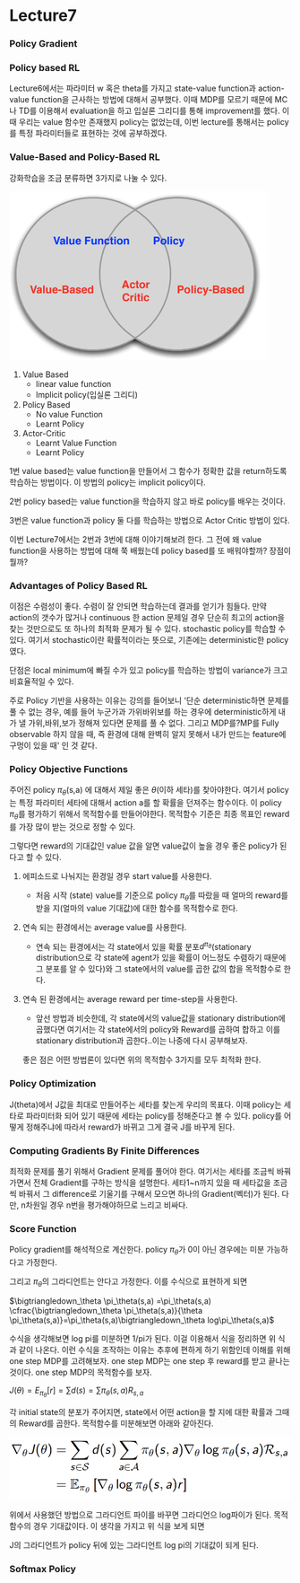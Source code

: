 # Lecture7

### Policy Gradient

### Policy based RL

Lecture6에서는 파라미터 w 혹은 theta를 가지고 state-value function과 action-value function을 근사하는 방법에 대해서 공부했다. 이때 MDP를 모르기 때문에 MC나 TD를 이용해서 evaluation을 하고 입실론 그리디를 통해 improvement를 했다. 이때 우리는 value 함수만 존재했지 policy는 없었는데, 이번 lecture를 통해서는 policy를 특정 파라미터들로 표현하는 것에 공부하겠다. 

### Value-Based and Policy-Based RL

강화학습을 조금 분류하면 3가지로 나눌 수 있다.

![Lecture7%20136df1af18334ad6bbb34e91bdbbabaf/Untitled.png](Lecture7%20136df1af18334ad6bbb34e91bdbbabaf/Untitled.png)

1. Value Based
    - linear value function
    - lmplicit policy(입실론 그리디)
2. Policy Based
    - No value Function
    - Learnt Policy
3. Actor-Critic 
    - Learnt Value Function
    - Learnt Policy

1번 value based는 value function을 만들어서 그 함수가 정확한 값을 return하도록 학습하는 방법이다. 이 방법의 policy는 implicit policy이다. 

2번 policy based는 value function을 학습하지 않고 바로 policy를 배우는 것이다. 

3번은 value function과 policy 둘 다를 학습하는 방법으로 Actor Critic 방법이 있다.

이번 Lecture7에서는 2번과 3번에 대해 이야기해보려 한다. 그 전에 왜 value function을 사용하는 방법에 대해 쭉 배웠는데 policy based를 또 배워야할까? 장점이 뭘까?

### Advantages of Policy Based RL

이점은 수렴성이 좋다. 수렴이 잘 안되면 학습하는데 결과를 얻기가 힘들다. 만약 action의 갯수가 많거나 continuous 한 action 문제일 경우 단순히 최고의 action을 찾는 것만으로도 또 하나의 최적화 문제가 될 수 있다. stochastic policy를 학습할 수 있다. 여기서 stochastic이란 확률적이라는 뜻으로, 기존에는 deterministic한 policy 였다.

단점은 local minimum에 빠질 수가 있고 policy를 학습하는 방법이 variance가 크고 비효율적일 수 있다. 

주로 Policy 기반을 사용하는 이유는 강의를 들어보니 '단순 deterministic하면 문제를 풀 수 없는 경우, 예를 들어 누군가과 가위바위보를 하는 경우에 deterministic하게 내가 낼 가위,바위,보가 정해져 있다면 문제를 풀 수 없다. 그리고 MDP를?MP를 Fully observable 하지 않을 때, 즉 환경에 대해 완벽히 알지 못해서 내가 만드는 feature에 구멍이 있을 때' 인 것 같다. 

### Policy Objective Functions

주어진 policy $\pi_{\theta}$(s,a) 에 대해서 제일 좋은 $\theta$(이하 세타)를 찾아야한다. 여기서 policy는 특정 파라미터 세타에 대해서 action a를 할 확률을 던져주는 함수이다. 이 policy $\pi_{\theta}$를 평가하기 위해서 목적함수를 만들어야한다. 목적함수 기준은 최종 목표인 reward를 가장 많이 받는 것으로 정할 수 있다. 

그렇다면 reward의 기대값인 value 값을 알면 value값이 높을 경우 좋은 policy가 된다고 할 수 있다. 

1. 에피소드로 나눠지는 환경일 경우 start value를 사용한다.
    - 처음 시작 (state) value를 기준으로 policy $\pi_{\theta}$를 따랐을 때 얼마의 reward를 받을 지(얼마의 value 기대값)에 대한 함수를 목적함수로 한다.
2. 연속 되는 환경에서는 average value를 사용한다.
    - 연속 되는 환경에서는 각 state에서 있을 확률 분포$d^{\pi_\theta}$(stationary distribution으로 각 state에 agent가 있을 확률이 어느정도 수렴하기 때문에 그 분포를 알 수 있다)와 그 state에서의 value를 곱한 값의 합을 목적함수로 한다.
3. 연속 된 환경에서는 average reward per time-step을 사용한다.
    - 앞선 방법과 비슷한데, 각 state에서의 value값을 stationary distribution에 곱했다면 여기서는 각 state에서의 policy와 Reward를 곱하여 합하고 이를 stationary distribution과 곱한다..이는 나중에 다시 공부해보자.

    좋은 점은 어떤 방법론이 있다면 위의 목적함수 3가지를 모두 최적화 한다.

### Policy Optimization

J(theta)에서 J값을 최대로 만들어주는 세타를 찾는게 우리의 목표다. 이때 policy는 세타로 파라미터화 되어 있기 때문에 세타는 policy를 정해준다고 볼 수 있다. policy를 어떻게 정해주냐에 따라서 reward가 바뀌고 그게 결국 J를 바꾸게 된다. 

### Computing Gradients By Finite Differences

최적화 문제를 풀기 위해서 Gradient 문제를 풀어야 한다. 여기서는 세타를 조금씩 바꿔가면서 전체 Gradient를 구하는 방식을 설명한다. 세타1~n까지 있을 때 세타값을 조금씩 바꿔서 그 difference로 기울기를 구해서 모으면 하나의 Gradient(벡터)가 된다. 다만, n차원일 경우 n번을 평가해야하므로 느리고 비싸다. 

### Score Function

Policy gradient를 해석적으로 계산한다. policy $\pi_\theta$가 0이 아닌 경우에는 미분 가능하다고 가정한다. 

그리고 $\pi_\theta$의 그라디언트는 안다고 가정한다.  이를 수식으로 표현하게 되면

$\bigtriangledown_\theta \pi_\theta(s,a) =\pi_\theta(s,a) \cfrac{\bigtriangledown_\theta \pi_\theta(s,a)}{\theta \pi_\theta(s,a)}=\pi_\theta(s,a)\bigtriangledown_\theta log\pi_\theta(s,a)$

수식을 생각해보면 log pi를 미분하면 1/pi가 된다. 이걸 이용해서 식을 정리하면 위 식과 같이 나온다. 이런 수식을 조작하는 이유는 추후에 편하게 하기 위함인데 이해를 위해 one step MDP를 고려해보자. one step MDP는 one step 후 reward를 받고 끝나는 것이다. one step MDP의 목적함수를 보자.

$J(\theta)=E_{\pi_\theta}[r]=\sum d(s)=\sum \pi_\theta(s,a)R_{s,a}$

각 initial state의 분포가 주어지면, state에서 어떤 action을 할 지에 대한 확률과 그때의 Reward를 곱한다. 목적함수를 미분해보면 아래와 같아진다.

![Lecture7%20136df1af18334ad6bbb34e91bdbbabaf/Untitled%201.png](Lecture7%20136df1af18334ad6bbb34e91bdbbabaf/Untitled%201.png)

위에서 사용했던 방법으로 그라디언트 파이를 바꾸면 그라디언으 log파이가 된다. 목적함수의 경우 기대값이다. 이 생각을 가지고 위 식을 보게 되면

J의 그라디언트가 policy 뒤에 있는 그라디언트 log pi의 기대값이 되게 된다.  

### Softmax Policy